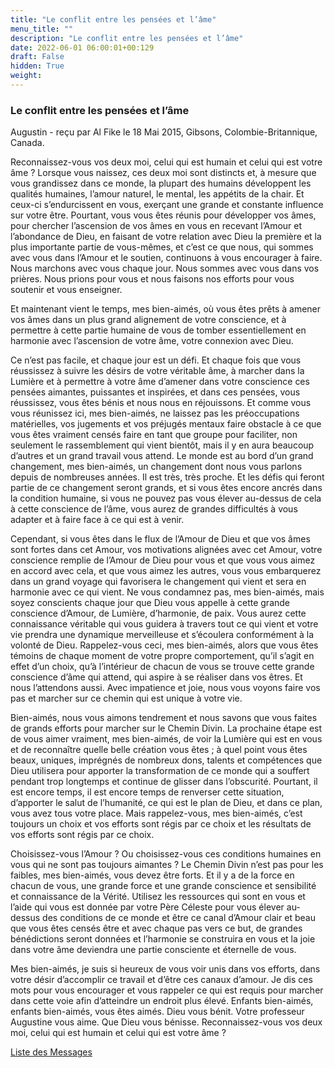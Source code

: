 ```yaml
---
title: "Le conflit entre les pensées et l’âme"
menu_title: ""
description: "Le conflit entre les pensées et l’âme"
date: 2022-06-01 06:00:01+00:129
draft: False
hidden: True
weight:
---
```

### Le conflit entre les pensées et l’âme

Augustin - reçu par Al Fike le 18 Mai 2015, Gibsons, Colombie-Britannique, Canada.

Reconnaissez-vous vos deux moi, celui qui est humain et celui qui est votre âme ? Lorsque vous naissez, ces deux moi sont distincts et, à mesure que vous grandissez dans ce monde, la plupart des humains développent les qualités humaines, l’amour naturel, le mental, les appétits de la chair. Et ceux-ci s’endurcissent en vous, exerçant une grande et constante influence sur votre être. Pourtant, vous vous êtes réunis pour développer vos âmes, pour chercher l’ascension de vos âmes en vous en recevant l’Amour et l’abondance de Dieu, en faisant de votre relation avec Dieu la première et la plus importante partie de vous-mêmes, et c’est ce que nous, qui sommes avec vous dans l’Amour et le soutien, continuons à vous encourager à faire. Nous marchons avec vous chaque jour. Nous sommes avec vous dans vos prières. Nous prions pour vous et nous faisons nos efforts pour vous soutenir et vous enseigner.

Et maintenant vient le temps, mes bien-aimés, où vous êtes prêts à amener vos âmes dans un plus grand alignement de votre conscience, et à permettre à cette partie humaine de vous de tomber essentiellement en harmonie avec l’ascension de votre âme, votre connexion avec Dieu.

Ce n’est pas facile, et chaque jour est un défi. Et chaque fois que vous réussissez à suivre les désirs de votre véritable âme, à marcher dans la Lumière et à permettre à votre âme d’amener dans votre conscience ces pensées aimantes, puissantes et inspirées, et dans ces pensées, vous réussissez, vous êtes bénis et nous nous en réjouissons. Et comme vous vous réunissez ici, mes bien-aimés, ne laissez pas les préoccupations matérielles, vos jugements et vos préjugés mentaux faire obstacle à ce que vous êtes vraiment censés faire en tant que groupe pour faciliter, non seulement le rassemblement qui vient bientôt, mais il y en aura beaucoup d’autres et un grand travail vous attend. Le monde est au bord d’un grand changement, mes bien-aimés, un changement dont nous vous parlons depuis de nombreuses années. Il est très, très proche. Et les défis qui feront partie de ce changement seront grands, et si vous êtes encore ancrés dans la condition humaine, si vous ne pouvez pas vous élever au-dessus de cela à cette conscience de l’âme, vous aurez de grandes difficultés à vous adapter et à faire face à ce qui est à venir.

Cependant, si vous êtes dans le flux de l’Amour de Dieu et que vos âmes sont fortes dans cet Amour, vos motivations alignées avec cet Amour, votre conscience remplie de l’Amour de Dieu pour vous et que vous vous aimez en accord avec cela, et que vous aimez les autres, vous vous embarquerez dans un grand voyage qui favorisera le changement qui vient et sera en harmonie avec ce qui vient. Ne vous condamnez pas, mes bien-aimés, mais soyez conscients chaque jour que Dieu vous appelle à cette grande conscience d’Amour, de Lumière, d’harmonie, de paix. Vous aurez cette connaissance véritable qui vous guidera à travers tout ce qui vient et votre vie prendra une dynamique merveilleuse et s’écoulera conformément à la volonté de Dieu. Rappelez-vous ceci, mes bien-aimés, alors que vous êtes témoins de chaque moment de votre propre comportement, qu’il s’agit en effet d’un choix, qu’à l’intérieur de chacun de vous se trouve cette grande conscience d’âme qui attend, qui aspire à se réaliser dans vos êtres. Et nous l’attendons aussi. Avec impatience et joie, nous vous voyons faire vos pas et marcher sur ce chemin qui est unique à votre vie.

Bien-aimés, nous vous aimons tendrement et nous savons que vous faites de grands efforts pour marcher sur le Chemin Divin. La prochaine étape est de vous aimer vraiment, mes bien-aimés, de voir la Lumière qui est en vous et de reconnaître quelle belle création vous êtes ; à quel point vous êtes beaux, uniques, imprégnés de nombreux dons, talents et compétences que Dieu utilisera pour apporter la transformation de ce monde qui a souffert pendant trop longtemps et continue de glisser dans l’obscurité. Pourtant, il est encore temps, il est encore temps de renverser cette situation, d’apporter le salut de l’humanité, ce qui est le plan de Dieu, et dans ce plan, vous avez tous votre place. Mais rappelez-vous, mes bien-aimés, c’est toujours un choix et vos efforts sont régis par ce choix et les résultats de vos efforts sont régis par ce choix.

Choisissez-vous l’Amour ? Ou choisissez-vous ces conditions humaines en vous qui ne sont pas toujours aimantes ? Le Chemin Divin n’est pas pour les faibles, mes bien-aimés, vous devez être forts. Et il y a de la force en chacun de vous, une grande force et une grande conscience et sensibilité et connaissance de la Vérité. Utilisez les ressources qui sont en vous et l’aide qui vous est donnée par votre Père Céleste pour vous élever au-dessus des conditions de ce monde et être ce canal d’Amour clair et beau que vous êtes censés être et avec chaque pas vers ce but, de grandes bénédictions seront données et l’harmonie se construira en vous et la joie dans votre âme deviendra une partie consciente et éternelle de vous.

Mes bien-aimés, je suis si heureux de vous voir unis dans vos efforts, dans votre désir d’accomplir ce travail et d’être ces canaux d’amour. Je dis ces mots pour vous encourager et vous rappeler ce qui est requis pour marcher dans cette voie afin d’atteindre un endroit plus élevé. Enfants bien-aimés, enfants bien-aimés, vous êtes aimés. Dieu vous bénit. Votre professeur Augustine vous aime. Que Dieu vous bénisse. Reconnaissez-vous vos deux moi, celui qui est humain et celui qui est votre âme ?

[Liste des Messages](/fr-contemporary-messages/fr-contemporary-messages-by-date-order/fr-contemporary-messages-2015)